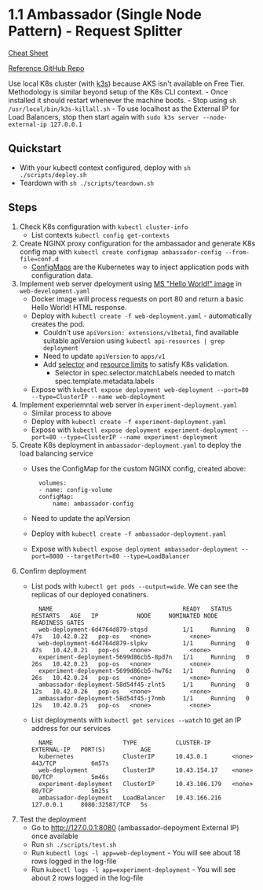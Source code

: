 # 1.1 Ambassador (Single Node Pattern) - Request Splitter

[Cheat Sheet](https://kubernetes.io/docs/reference/kubectl/cheatsheet/)

[Reference GitHub Repo](https://github.com/brendandburns/designing-distributed-systems-labs/blob/master/1.%20Single%20Node%20Pattern/1.1.%20Request%20Splitter/README.md)

Use local K8s cluster (with [k3s](https://rancher.com/docs/k3s/latest/en/quick-start/)) because AKS isn't available on Free Tier. Methodology is similar beyond setup of the K8s CLI context.
    - Once installed it should restart whenever the machine boots.
    - Stop using `sh /usr/local/bin/k3s-killall.sh`
    - To use localhost as the External IP for Load Balancers, stop then start again with `sudo k3s server --node-external-ip 127.0.0.1`

## Quickstart

- With your kubectl context configured, deploy with `sh ./scripts/deploy.sh`
- Teardown with `sh ./scripts/teardown.sh`

## Steps

1. Check K8s configuration with `kubectl cluster-info`
    - List contexts `kubectl config get-contexts`
2. Create NGINX proxy configuration for the ambassador and generate K8s config map with `kubectl create configmap ambassador-config --from-file=conf.d`
   - [ConfigMaps](https://kubernetes.io/docs/tasks/configure-pod-container/configure-pod-configmap/) are the Kubernetes way to inject application pods with configuration data.
3. Implement web server dpeloyment using [MS "Hello World!" image](https://hub.docker.com/_/microsoft-azuredocs-aci-helloworld) in `web-development.yaml`
   - Docker image will process requests on port 80 and return a basic Hello World! HTML response.
   - Deploy with `kubectl create -f web-deployment.yaml` - automatically creates the pod.
     - Couldn't use `apiVersion: extensions/v1beta1`, find available suitable apiVersion using `kubectl api-resources | grep deployment`
     - Need to update `apiVersion` to `apps/v1`
     - Add [selector](https://kubernetes.io/docs/concepts/overview/working-with-objects/labels/) and [resource limits](https://kubernetes.io/docs/concepts/configuration/manage-resources-containers/) to satisfy K8s validation.
        - Selector in spec.selector.matchLabels needed to match spec.template.metadata.labels
   - Expose with `kubectl expose deployment web-deployment --port=80 --type=ClusterIP --name web-deployment`
4. Implement experiemntal web server in `experiment-deployment.yaml`
    - Similar process to above
    - Deploy with `kubectl create -f experiment-deployment.yaml`
    - Expose with `kubectl expose deployment experiment-deployment --port=80 --type=ClusterIP --name experiment-deployment`
5. Create K8s deployment in `ambassador-deployment.yaml` to deploy the load balancing service
    - Uses the ConfigMap for the custom NGINX config, created above:

            volumes:
            - name: config-volume
            configMap:
                name: ambassador-config

    - Need to update the apiVersion
    - Deploy with `kubectl create -f ambassador-deployment.yaml`
    - Expose with `kubectl expose deployment ambassador-deployment --port=8080 --targetPort=80 --type=LoadBalancer`
6. Confirm deployment
    - List pods with `kubectl get pods --output=wide`. We can see the replicas of our deployed conatiners.

            NAME                                     READY   STATUS    RESTARTS   AGE   IP           NODE     NOMINATED NODE   READINESS GATES
            web-deployment-6d4764d879-stqsd          1/1     Running   0          47s   10.42.0.22   pop-os   <none>           <none>
            web-deployment-6d4764d879-slpkv          1/1     Running   0          47s   10.42.0.21   pop-os   <none>           <none>
            experiment-deployment-5699d86cb5-8pd7n   1/1     Running   0          26s   10.42.0.23   pop-os   <none>           <none>
            experiment-deployment-5699d86cb5-hw76z   1/1     Running   0          26s   10.42.0.24   pop-os   <none>           <none>
            ambassador-deployment-58d54f45-zlnt5     1/1     Running   0          12s   10.42.0.26   pop-os   <none>           <none>
            ambassador-deployment-58d54f45-j7nmb     1/1     Running   0          12s   10.42.0.25   pop-os   <none>           <none>
    
    - List deployments with `kubectl get services --watch` to get an IP address for our services

            NAME                    TYPE           CLUSTER-IP      EXTERNAL-IP   PORT(S)          AGE
            kubernetes              ClusterIP      10.43.0.1       <none>        443/TCP          6m57s
            web-deployment          ClusterIP      10.43.154.17    <none>        80/TCP           5m46s
            experiment-deployment   ClusterIP      10.43.106.179   <none>        80/TCP           5m25s
            ambassador-deployment   LoadBalancer   10.43.166.216   127.0.0.1     8080:32587/TCP   5s

7. Test the deployment
    - Go to http://127.0.0.1:8080 (ambassador-depoyment External IP) once available
    - Run `sh ./scripts/test.sh`
    - Run `kubectl logs -l app=web-deployment` - You will see about 18 rows logged in the log-file
    - Run `kubectl logs -l app=experiment-deployment` - You will see about 2 rows logged in the log-file
                